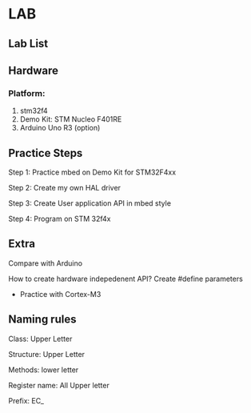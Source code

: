 # LAB



## Lab List



## Hardware

### Platform: 

1. stm32f4
2. Demo Kit: STM Nucleo F401RE
3. Arduino Uno R3 \(option\)

### 

## Practice Steps

Step 1: Practice mbed on Demo Kit for STM32F4xx 

Step 2: Create my own HAL driver 

Step 3: Create User application API in mbed style

Step 4: Program on  STM 32f4x



## **Extra**

Compare with Arduino

How to create hardware indepedenent API? Create \#define parameters

* Practice with Cortex-M3





## Naming rules

Class: Upper Letter

Structure: Upper Letter

Methods: lower letter

Register name: All Upper letter

Prefix: EC\_

